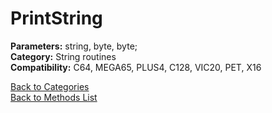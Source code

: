 # PrintString

**Parameters:** string, byte, byte;  
**Category:** String routines  
**Compatibility:** C64, MEGA65, PLUS4, C128, VIC20, PET, X16  


[Back to Categories](../categories/string_routines.md)  
[Back to Methods List](../../SUMMARY.md)
